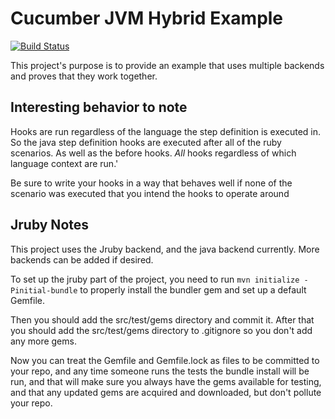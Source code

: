 # Cucumber JVM Hybrid Example

[![Build Status](https://travis-ci.org/dkowis/cucumber-jvm-hybrid-example.svg?branch=master)](https://travis-ci.org/dkowis/cucumber-jvm-hybrid-example)

This project's purpose is to provide an example that uses multiple backends and proves that they work together.

## Interesting behavior to note

Hooks are run regardless of the language the step definition is executed in. So the java step definition hooks are executed
after all of the ruby scenarios. As well as the before hooks. *All* hooks regardless of which language context are run.'

Be sure to write your hooks in a way that behaves well if none of the scenario was executed that you intend the hooks to
operate around

## Jruby Notes

This project uses the Jruby backend, and the java backend currently. More backends can be added if desired.

To set up the jruby part of the project, you need to run `mvn initialize -Pinitial-bundle` to properly install the bundler gem
and set up a default Gemfile.

Then you should add the src/test/gems directory and commit it. After that you should add the src/test/gems directory
to .gitignore so you don't add any more gems.

Now you can treat the Gemfile and Gemfile.lock as files to be committed to your repo, and any time someone runs the tests
the bundle install will be run, and that will make sure you always have the gems available for testing, and that any
updated gems are acquired and downloaded, but don't pollute your repo.



